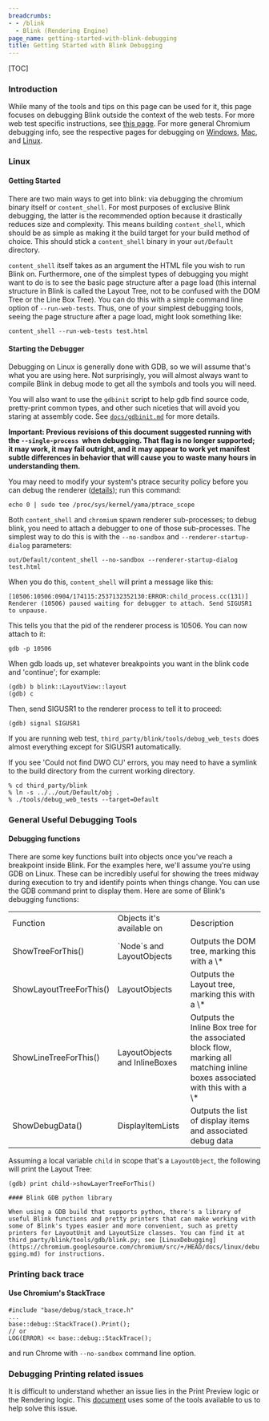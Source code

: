 ```yaml
---
breadcrumbs:
- - /blink
  - Blink (Rendering Engine)
page_name: getting-started-with-blink-debugging
title: Getting Started with Blink Debugging
---
```


[TOC]

### Introduction

While many of the tools and tips on this page can be used for it, this page
focuses on debugging Blink outside the context of the web tests. For more web
test specific instructions, see [this
page](https://chromium.googlesource.com/chromium/src/+/HEAD/docs/testing/web_tests.md).
For more general Chromium debugging info, see the respective pages for debugging
on [Windows](/developers/how-tos/debugging-on-windows),
[Mac](/developers/how-tos/debugging-on-os-x), and
[Linux](https://chromium.googlesource.com/chromium/src/+/HEAD/docs/linux_debugging.md).

### Linux

#### Getting Started

There are two main ways to get into blink: via debugging the chromium binary
itself or `content_shell`. For most purposes of exclusive Blink debugging, the
latter is the recommended option because it drastically reduces size and
complexity. This means building `content_shell`, which should be as simple as
making it the build target for your build method of choice. This should stick a
`content_shell` binary in your `out/Default` directory.

`content_shell` itself takes as an argument the HTML file you wish to run Blink
on. Furthermore, one of the simplest types of debugging you might want to do is
to see the basic page structure after a page load (this internal structure in
Blink is called the Layout Tree, not to be confused with the DOM Tree or the
Line Box Tree). You can do this with a simple command line option of
`--run-web-tests`. Thus, one of your simplest debugging tools, seeing the page
structure after a page load, might look something like:

```none
content_shell --run-web-tests test.html
```

#### Starting the Debugger

Debugging on Linux is generally done with GDB, so we will assume that's what you
are using here. Not surprisingly, you will almost always want to compile Blink
in debug mode to get all the symbols and tools you will need.

You will also want to use the `gdbinit` script to help gdb find source code,
pretty-print common types, and other such niceties that will avoid you staring
at assembly code. See
[`docs/gdbinit.md`](https://chromium.googlesource.com/chromium/src/+/HEAD/docs/gdbinit.md)
for more details.

**Important: Previous revisions of this document suggested running with the
`--single-process `when debugging. That flag is no longer supported; it may
work, it may fail outright, and it may appear to work yet manifest subtle
differences in behavior that will cause you to waste many hours in understanding
them.**

You may need to modify your system's ptrace security policy before you can debug
the renderer
([details](http://askubuntu.com/questions/41629/after-upgrade-gdb-wont-attach-to-process));
run this command:

```none
echo 0 | sudo tee /proc/sys/kernel/yama/ptrace_scope
```

Both `content_shell` and `chromium` spawn renderer sub-processes; to debug
blink, you need to attach a debugger to one of those sub-processes. The simplest
way to do this is with the `--no-sandbox` and `--renderer-startup-dialog`
parameters:

```none
out/Default/content_shell --no-sandbox --renderer-startup-dialog test.html
```

When you do this, `content_shell` will print a message like this:

```none
[10506:10506:0904/174115:2537132352130:ERROR:child_process.cc(131)] Renderer (10506) paused waiting for debugger to attach. Send SIGUSR1 to unpause.
```

This tells you that the pid of the renderer process is 10506. You can now attach
to it:

```none
gdb -p 10506
```

When gdb loads up, set whatever breakpoints you want in the blink code and
'continue'; for example:

```none
(gdb) b blink::LayoutView::layout
(gdb) c
```

Then, send SIGUSR1 to the renderer process to tell it to proceed:

```none
(gdb) signal SIGUSR1
```

If you are running web test, `third_party/blink/tools/debug_web_tests` does
almost everything except for SIGUSR1 automatically.

If you see 'Could not find DWO CU' errors, you may need to have a symlink to the
build directory from the current working directory.

```none
% cd third_party/blink
% ln -s ../../out/Default/obj .
% ./tools/debug_web_tests --target=Default
```

### General Useful Debugging Tools

#### Debugging functions

There are some key functions built into objects once you've reach a breakpoint
inside Blink. For the examples here, we'll assume you're using GDB on Linux.
These can be incredibly useful for showing the trees midway during execution to
try and identify points when things change. You can use the GDB command print to
display them. Here are some of Blink's debugging functions:

<table>
<tr>
<td> Function</td>
<td>Objects it's available on </td>
<td>Description</td>
</tr>
<tr>
<td> ShowTreeForThis()</td>
<td>`Node`s and LayoutObjects</td>
<td>Outputs the DOM tree, marking this with a \*</td>
</tr>
<tr>
<td> ShowLayoutTreeForThis()</td>
<td>LayoutObjects</td>
<td>Outputs the Layout tree, marking this with a \*</td>
</tr>
<tr>
<td> ShowLineTreeForThis()</td>
<td>LayoutObjects and InlineBoxes</td>
<td>Outputs the Inline Box tree for the associated block flow, marking all matching inline boxes associated with this with a \*</td>
</tr>
<tr>
<td> ShowDebugData()</td>
<td>DisplayItemLists</td>
<td>Outputs the list of display items and associated debug data</td>
</tr>
</table>

Assuming a local variable `child` in scope that's a `LayoutObject`, the
following will print the Layout Tree:

```none
(gdb) print child->showLayerTreeForThis()
```

`#### Blink GDB python library`

`When using a GDB build that supports python, there's a library of useful Blink
functions and pretty printers that can make working with some of Blink's types
easier and more convenient, such as pretty printers for LayoutUnit and
LayoutSize classes. You can find it at third_party/blink/tools/gdb/blink.py; see
[LinuxDebugging](https://chromium.googlesource.com/chromium/src/+/HEAD/docs/linux/debugging.md)
for instructions.`

### Printing back trace

#### Use Chromium's StackTrace

```none
#include "base/debug/stack_trace.h"
...
base::debug::StackTrace().Print();
// or
LOG(ERROR) << base::debug::StackTrace();
```

and run Chrome with `--no-sandbox` command line option.

### Debugging Printing related issues

It is difficult to understand whether an issue lies in the Print Preview logic
or the Rendering logic. This
[document](https://docs.google.com/document/d/1aK27hiUPEm75OD4Dw2yQ9CmNDkLjL7_ZzglLdHW6UzQ/edit?usp=sharing)
uses some of the tools available to us to help solve this issue.
